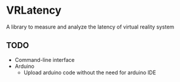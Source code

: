 # VRLatency
A library to measure and analyze the latency of virtual reality system

## TODO

- Command-line interface
- Arduino
    - Upload arduino code without the need for arduino IDE